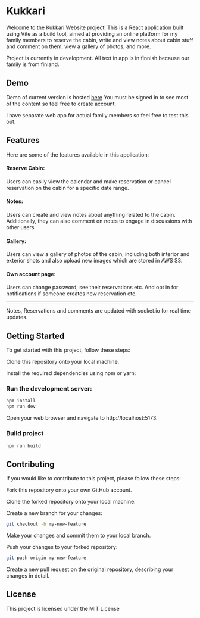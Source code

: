 # Kukkari
Welcome to the Kukkari Website project! This is a React application built using Vite as a build tool, aimed at providing an online platform for my family members to reserve the cabin, write and view notes about cabin stuff and comment on them, view a gallery of photos, and more.

Project is currently in development. All text in app is in finnish because our family is from finland.

## Demo 
Demo of current version is hosted [here](https://kukkari.vercel.app/#/)
You must be signed in to see most of the content so feel free to create account.

I have separate web app for actual family members so feel free to test this out.

## Features
Here are some of the features available in this application:

#### Reserve Cabin: 
Users can easily view the calendar and make reservation or cancel reservation on the cabin for a specific date range.

#### Notes: 
Users can create and view notes about anything related to the cabin. Additionally, they can also comment on notes to engage in discussions with other users. 

#### Gallery: 
Users can view a gallery of photos of the cabin, including both interior and exterior shots and also upload new images which are stored in AWS S3.

#### Own account page:
 Users can change password, see their reservations etc. And opt in for notifications if someone creates new reservation etc.

-------

Notes, Reservations and comments are updated with socket.io for real time updates.

## Getting Started
To get started with this project, follow these steps:

Clone this repository onto your local machine.

Install the required dependencies using npm or yarn:

### Run the development server:
```bash
npm install 
npm run dev
```
Open your web browser and navigate to http://localhost:5173.

### Build project
```bash
npm run build
```

## Contributing
If you would like to contribute to this project, please follow these steps:

Fork this repository onto your own GitHub account.

Clone the forked repository onto your local machine.

Create a new branch for your changes:
```bash
git checkout -b my-new-feature
```
Make your changes and commit them to your local branch.

Push your changes to your forked repository:
```bash
git push origin my-new-feature
```
Create a new pull request on the original repository, describing your changes in detail.
## License
This project is licensed under the MIT License
